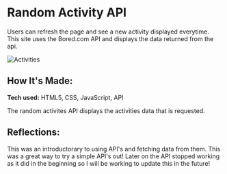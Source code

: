 # Random Activity API 

Users can refresh the page and see a new activity displayed everytime. This site uses the Bored.com API and displays the data returned from the api.  

![Activities](https://purewows3.imgix.net/images/articles/2022_02/indoor-activities-for-adults-cat.jpg?auto=format,compress&cs=strip)

## How It's Made:

**Tech used:** HTML5, CSS, JavaScript, API

The random activites API displays the activities data that is requested.

<!-- ## Optimizations

An array could be used as we learned more about those and objects. Will be looking to add and optimize this code in the future. -->

## Reflections:

This was an introductorary to using API's and fetching data from them. This was a great way to try a simple API's out! Later on the API stopped working as it did in the beginning so I will be working to update this in the future!